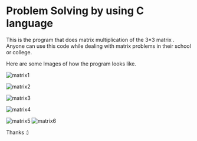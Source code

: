 # Problem Solving by using C language 
This is the program that does matrix multiplication of the 3*3 matrix . 
Anyone can use this code while dealing with matrix problems in their school or college.

Here are some Images of how the program looks like.

![matrix1](https://user-images.githubusercontent.com/72144199/123047952-9b534d80-d41d-11eb-9bef-b719f91ff3ae.png)


![matrix2](https://user-images.githubusercontent.com/72144199/123047979-a0180180-d41d-11eb-98f0-65b6751b2290.png)


![matrix3](https://user-images.githubusercontent.com/72144199/123047993-a4441f00-d41d-11eb-93af-a19161366f3c.png)


![matrix4](https://user-images.githubusercontent.com/72144199/123048021-ac9c5a00-d41d-11eb-98f2-b21ba6eac233.png)

![matrix5](https://user-images.githubusercontent.com/72144199/123048039-b1610e00-d41d-11eb-8f59-e83d2fd261c4.png)
![matrix6](https://user-images.githubusercontent.com/72144199/123048058-b6be5880-d41d-11eb-8872-37aea18568e3.png)

Thanks :)
